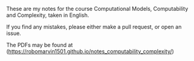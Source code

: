 These are my notes for the course Computational Models, Computability and
Complexity, taken in English.

If you find any mistakes, please either make a pull request, or open an issue.

The PDFs may be found at (https://robomarvin1501.github.io/notes_computability_complexity/)
